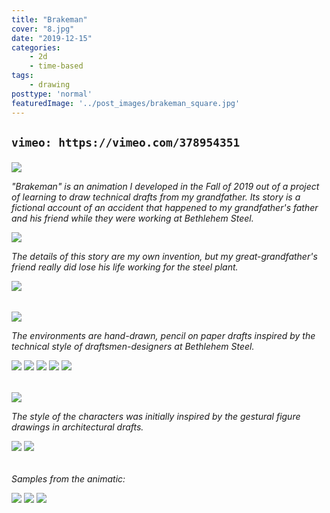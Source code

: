 ```yaml
---
title: "Brakeman"
cover: "8.jpg"
date: "2019-12-15"
categories:
    - 2d
    - time-based
tags:
    - drawing
posttype: 'normal'
featuredImage: '../post_images/brakeman_square.jpg'
---
```


<h2>

`vimeo: https://vimeo.com/378954351`

</h2>

<h6>

<img src="../post_images/brakeman/characters011.jpg">

"Brakeman" is an animation I developed in the Fall of 2019 out of a project of learning to draw technical drafts from my grandfather. Its story is a fictional account of an accident that happened to my grandfather's father and his friend while they were working at Bethlehem Steel.

<img src="../post_images/brakeman/env_church.jpg">


The details of this story are my own invention, but my great-grandfather's friend really did lose his life working for the steel plant.

<img src="../post_images/brakeman/character_accident.jpg">

</h6>

<h6>

<img src="../post_images/brakeman/env_flat_car.jpg">

The environments are hand-drawn, pencil on paper drafts inspired by the technical style of draftsmen-designers at Bethlehem Steel.

<img src="../post_images/brakeman/env_chart.jpg">
<img src="../post_images/brakeman/env_clock.jpg">
<img src="../post_images/brakeman/env_coupling.jpg">
<img src="../post_images/brakeman/env_handshake.jpg">
<img src="../post_images/brakeman/env_ore_carts.jpg">

</h6>

<h6>

<img src="../post_images/brakeman/characters012.jpg">

The style of the characters was initially inspired by the gestural figure drawings in architectural drafts.

<img src="../post_images/brakeman/characters019.jpg">
<img src="../post_images/brakeman/character_tex_sheet1.jpg">

</h6>

<h6>

Samples from the animatic:

<img src="../post_images/brakeman/animatic1.jpg">
<img src="../post_images/brakeman/animatic2.jpg">
<img src="../post_images/brakeman/animatic3.jpg">

</h6>





